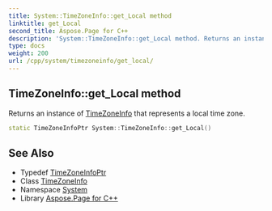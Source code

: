 ```yaml
---
title: System::TimeZoneInfo::get_Local method
linktitle: get_Local
second_title: Aspose.Page for C++
description: 'System::TimeZoneInfo::get_Local method. Returns an instance of TimeZoneInfo that represents a local time zone in C++.'
type: docs
weight: 200
url: /cpp/system/timezoneinfo/get_local/
---
```

## TimeZoneInfo::get_Local method


Returns an instance of [TimeZoneInfo](../) that represents a local time zone.

```cpp
static TimeZoneInfoPtr System::TimeZoneInfo::get_Local()
```

## See Also

* Typedef [TimeZoneInfoPtr](../../timezoneinfoptr/)
* Class [TimeZoneInfo](../)
* Namespace [System](../../)
* Library [Aspose.Page for C++](../../../)
